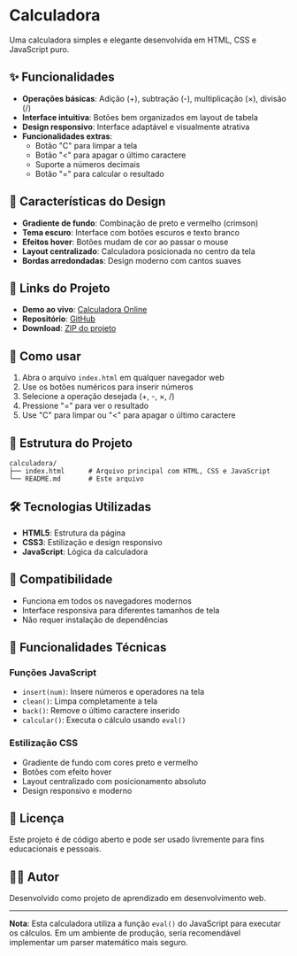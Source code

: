 # Calculadora

Uma calculadora simples e elegante desenvolvida em HTML, CSS e JavaScript puro.


## ✨ Funcionalidades

- **Operações básicas**: Adição (+), subtração (-), multiplicação (×), divisão (/)
- **Interface intuitiva**: Botões bem organizados em layout de tabela
- **Design responsivo**: Interface adaptável e visualmente atrativa
- **Funcionalidades extras**:
  - Botão "C" para limpar a tela
  - Botão "<" para apagar o último caractere
  - Suporte a números decimais
  - Botão "=" para calcular o resultado

## 🎨 Características do Design

- **Gradiente de fundo**: Combinação de preto e vermelho (crimson)
- **Tema escuro**: Interface com botões escuros e texto branco
- **Efeitos hover**: Botões mudam de cor ao passar o mouse
- **Layout centralizado**: Calculadora posicionada no centro da tela
- **Bordas arredondadas**: Design moderno com cantos suaves

## 🔗 Links do Projeto

- **Demo ao vivo**: [Calculadora Online](https://calculadoraresponsiva.netlify.app/)
- **Repositório**: [GitHub](https://github.com/richardmoraessouza/calculadora)
- **Download**: [ZIP do projeto](https://github.com/richardmoraessouza/calculadora/archive/main.zip)

## 🚀 Como usar

1. Abra o arquivo `index.html` em qualquer navegador web
2. Use os botões numéricos para inserir números
3. Selecione a operação desejada (+, -, ×, /)
4. Pressione "=" para ver o resultado
5. Use "C" para limpar ou "<" para apagar o último caractere

## 📁 Estrutura do Projeto

```
calculadora/
├── index.html      # Arquivo principal com HTML, CSS e JavaScript
└── README.md       # Este arquivo
```

## 🛠️ Tecnologias Utilizadas

- **HTML5**: Estrutura da página
- **CSS3**: Estilização e design responsivo
- **JavaScript**: Lógica da calculadora

## 📱 Compatibilidade

- Funciona em todos os navegadores modernos
- Interface responsiva para diferentes tamanhos de tela
- Não requer instalação de dependências

## 🔧 Funcionalidades Técnicas

### Funções JavaScript

- `insert(num)`: Insere números e operadores na tela
- `clean()`: Limpa completamente a tela
- `back()`: Remove o último caractere inserido
- `calcular()`: Executa o cálculo usando `eval()`

### Estilização CSS

- Gradiente de fundo com cores preto e vermelho
- Botões com efeito hover
- Layout centralizado com posicionamento absoluto
- Design responsivo e moderno

## 📝 Licença

Este projeto é de código aberto e pode ser usado livremente para fins educacionais e pessoais.

## 👨‍💻 Autor

Desenvolvido como projeto de aprendizado em desenvolvimento web.

---

**Nota**: Esta calculadora utiliza a função `eval()` do JavaScript para executar os cálculos. Em um ambiente de produção, seria recomendável implementar um parser matemático mais seguro.
